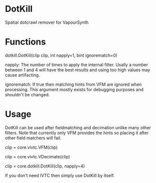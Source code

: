# DotKill
Spatial dotcrawl remover for VapourSynth

# Functions
dotkill.DotKill(clip clip, int napply=1, bint ignorematch=0)

napply: The number of times to apply the internal filter. Usally a number between 1 and 4 will have the best results and using too high values may cause artifacting.

ignorematch: If true then matching hints from VFM are ignored when processing. This argument mostly exists for debugging purposes and shouldn't be changed.

# Usage
DotKill can be used after fieldmatching and decimation unlike many other filters. Note that currently only VFM provides the hints so placing it after other field matchers will fail.

clip = core.vivtc.VFM(clip)

clip = core.vivtc.VDecimate(clip)

clip = core.dotkill.DotKill(clip, napply=4)

If you don't need IVTC then simply use DotKill by itself.
